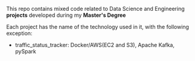 This repo contains mixed code related to Data Science and Engineering **projects** developed during my **Master's Degree**

Each project has the name of the technology used in it, with the following exception:
- traffic_status_tracker: Docker/AWS(EC2 and S3), Apache Kafka, pySpark
